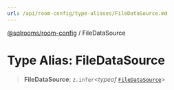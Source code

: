 ```yaml
---
url: /api/room-config/type-aliases/FileDataSource.md
---
```

[@sqlrooms/room-config](../index.md) / FileDataSource

# Type Alias: FileDataSource

> **FileDataSource**: `z.infer`<*typeof* [`FileDataSource`](../variables/FileDataSource.md)>

